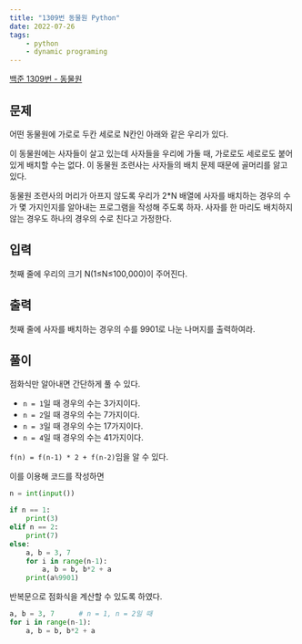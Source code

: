 ```yaml
---
title: "1309번 동물원 Python"
date: 2022-07-26
tags: 
    - python
    - dynamic programing
---
```


[백준 1309번 - 동물원](https://www.acmicpc.net/problem/1309)

## 문제
어떤 동물원에 가로로 두칸 세로로 N칸인 아래와 같은 우리가 있다.

이 동물원에는 사자들이 살고 있는데 사자들을 우리에 가둘 때, 가로로도 세로로도 붙어 있게 배치할 수는 없다. 이 동물원 조련사는 사자들의 배치 문제 때문에 골머리를 앓고 있다.

동물원 조련사의 머리가 아프지 않도록 우리가 2*N 배열에 사자를 배치하는 경우의 수가 몇 가지인지를 알아내는 프로그램을 작성해 주도록 하자. 사자를 한 마리도 배치하지 않는 경우도 하나의 경우의 수로 친다고 가정한다.

## 입력
첫째 줄에 우리의 크기 N(1≤N≤100,000)이 주어진다.

## 출력
첫째 줄에 사자를 배치하는 경우의 수를 9901로 나눈 나머지를 출력하여라.

## 풀이

점화식만 알아내면 간단하게 풀 수 있다. 

- `n = 1`일 때 경우의 수는 3가지이다.
- `n = 2`일 때 경우의 수는 7가지이다.
- `n = 3`일 때 경우의 수는 17가지이다.
- `n = 4`일 때 경우의 수는 41가지이다.

`f(n) = f(n-1) * 2 + f(n-2)`임을 알 수 있다. 

이를 이용해 코드를 작성하면 
```python
n = int(input())

if n == 1:
    print(3)
elif n == 2:
    print(7)
else:
    a, b = 3, 7
    for i in range(n-1):
        a, b = b, b*2 + a
    print(a%9901)
```

반복문으로 점화식을 계산할 수 있도록 하였다.
```python
a, b = 3, 7      # n = 1, n = 2일 때
for i in range(n-1):
    a, b = b, b*2 + a
```